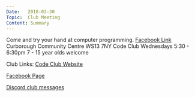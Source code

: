 ```yaml
---
Date:   2018-03-30
Topic:  Club Meeting
Content: Summary
---
```

Come and try your hand at computer programming.
[Facebook Link](https://www.facebook.com/1481985248595237/posts/1502420373218391/)
Curborough Community Centre
WS13 7NY
Code Club
Wednesdays 5:30 - 6:30pm
7 - 15 year olds welcome

Club Links:
[Code Club Website](https://lichfield-code-club.github.io/)

[Facebook Page](https://www.facebook.com/LichfieldCoders)

[Discord club messages](https://discord.gg/szz6xGK)
